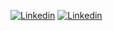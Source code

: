 [![Linkedin](https://img.shields.io/badge/LINKEDIN-blue?style=for-the-badge&logo=linkedin)](https://m.me/ok.tata.good.bye.gaya)
[![Linkedin](https://img.shields.io/badge/KAGGLE-blue?style=for-the-badge&logo=kaggle)](https://m.me/ok.tata.good.bye.gaya)
